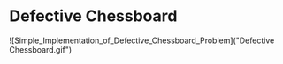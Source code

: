 # Defective Chessboard 

![Simple_Implementation_of_Defective_Chessboard_Problem]("Defective Chessboard.gif")
